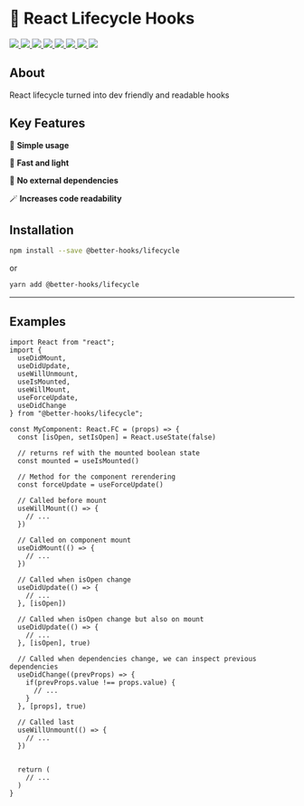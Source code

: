# 🧩 React Lifecycle Hooks

<p>
  <a href="https://bettertyped.com/">
    <img src="https://custom-icon-badges.demolab.com/static/v1?label=&message=BetterTyped&color=333&logo=BT" />
  </a>
  <a href="https://github.com/BetterTyped/react-lifecycle-hooks">
    <img src="https://custom-icon-badges.demolab.com/github/stars/BetterTyped/react-lifecycle-hooks?logo=star&color=118ab2" />
  </a>
  <a href="https://github.com/BetterTyped/react-lifecycle-hooks/blob/main/License.md">
    <img src="https://custom-icon-badges.demolab.com/github/license/BetterTyped/react-lifecycle-hooks?logo=law&color=yellow" />
  </a>
  <a href="https://github.com/semantic-release/semantic-release">
    <img src="https://custom-icon-badges.demolab.com/badge/semver-commitzen-e10079?logo=semantic-release&color=e76f51" />
  </a>
  <a href="https://github.com/BetterTyped/react-lifecycle-hooks">
    <img src="https://custom-icon-badges.demolab.com/badge/typescript-%23007ACC.svg?logo=typescript&logoColor=white" />
  </a>
  <a href="https://www.npmjs.com/package/@better-hooks/lifecycle">
    <img src="https://custom-icon-badges.demolab.com/npm/v/@better-hooks/lifecycle.svg?logo=npm&color=E10098" />
  </a>
  <a href="https://www.npmjs.com/package/@better-hooks/lifecycle">
    <img src="https://custom-icon-badges.demolab.com/bundlephobia/minzip/@better-hooks/lifecycle?color=blueviolet&logo=package" />
  </a>
  <a href="https://www.npmjs.com/package/@better-hooks/lifecycle">
    <img src="https://custom-icon-badges.demolab.com/npm/dm/@better-hooks/lifecycle?logoColor=fff&logo=trending-up" />
  </a>
</p>

## About

React lifecycle turned into dev friendly and readable hooks

## Key Features

🔮 **Simple usage**

🚀 **Fast and light**

💎 **No external dependencies**

🪄 **Increases code readability**

## Installation

```bash
npm install --save @better-hooks/lifecycle
```

or

```bash
yarn add @better-hooks/lifecycle
```

---

## Examples

```tsx
import React from "react";
import {
  useDidMount,
  useDidUpdate,
  useWillUnmount,
  useIsMounted,
  useWillMount,
  useForceUpdate,
  useDidChange
} from "@better-hooks/lifecycle";

const MyComponent: React.FC = (props) => {
  const [isOpen, setIsOpen] = React.useState(false)

  // returns ref with the mounted boolean state
  const mounted = useIsMounted()

  // Method for the component rerendering
  const forceUpdate = useForceUpdate()

  // Called before mount
  useWillMount(() => {
    // ...
  })

  // Called on component mount
  useDidMount(() => {
    // ...
  })

  // Called when isOpen change
  useDidUpdate(() => {
    // ...
  }, [isOpen])

  // Called when isOpen change but also on mount
  useDidUpdate(() => {
    // ...
  }, [isOpen], true)

  // Called when dependencies change, we can inspect previous dependencies
  useDidChange((prevProps) => {
    if(prevProps.value !== props.value) {
      // ...
    }
  }, [props], true)

  // Called last
  useWillUnmount(() => {
    // ...
  })


  return (
    // ...
  )
}

```
